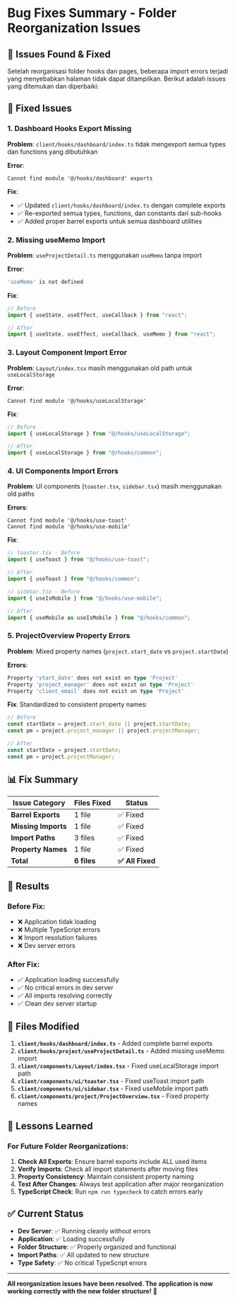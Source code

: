 # Bug Fixes Summary - Folder Reorganization Issues

## 🐛 Issues Found & Fixed

Setelah reorganisasi folder hooks dan pages, beberapa import errors terjadi yang menyebabkan halaman tidak dapat ditampilkan. Berikut adalah issues yang ditemukan dan diperbaiki:

## 🔧 Fixed Issues

### 1. **Dashboard Hooks Export Missing**

**Problem**: `client/hooks/dashboard/index.ts` tidak mengexport semua types dan functions yang dibutuhkan

**Error**:

```
Cannot find module '@/hooks/dashboard' exports
```

**Fix**:

- ✅ Updated `client/hooks/dashboard/index.ts` dengan complete exports
- ✅ Re-exported semua types, functions, dan constants dari sub-hooks
- ✅ Added proper barrel exports untuk semua dashboard utilities

### 2. **Missing useMemo Import**

**Problem**: `useProjectDetail.ts` menggunakan `useMemo` tanpa import

**Error**:

```typescript
'useMemo' is not defined
```

**Fix**:

```typescript
// Before
import { useState, useEffect, useCallback } from "react";

// After
import { useState, useEffect, useCallback, useMemo } from "react";
```

### 3. **Layout Component Import Error**

**Problem**: `Layout/index.tsx` masih menggunakan old path untuk `useLocalStorage`

**Error**:

```
Cannot find module '@/hooks/useLocalStorage'
```

**Fix**:

```typescript
// Before
import { useLocalStorage } from "@/hooks/useLocalStorage";

// After
import { useLocalStorage } from "@/hooks/common";
```

### 4. **UI Components Import Errors**

**Problem**: UI components (`toaster.tsx`, `sidebar.tsx`) masih menggunakan old paths

**Errors**:

```
Cannot find module '@/hooks/use-toast'
Cannot find module '@/hooks/use-mobile'
```

**Fix**:

```typescript
// toaster.tsx - Before
import { useToast } from "@/hooks/use-toast";

// After
import { useToast } from "@/hooks/common";

// sidebar.tsx - Before
import { useIsMobile } from "@/hooks/use-mobile";

// After
import { useMobile as useIsMobile } from "@/hooks/common";
```

### 5. **ProjectOverview Property Errors**

**Problem**: Mixed property names (`project.start_date` vs `project.startDate`)

**Errors**:

```typescript
Property 'start_date' does not exist on type 'Project'
Property 'project_manager' does not exist on type 'Project'
Property 'client_email' does not exist on type 'Project'
```

**Fix**: Standardized to consistent property names:

```typescript
// Before
const startDate = project.start_date || project.startDate;
const pm = project.project_manager || project.projectManager;

// After
const startDate = project.startDate;
const pm = project.projectManager;
```

## 📊 Fix Summary

| **Issue Category**  | **Files Fixed** | **Status**       |
| ------------------- | --------------- | ---------------- |
| **Barrel Exports**  | 1 file          | ✅ Fixed         |
| **Missing Imports** | 1 file          | ✅ Fixed         |
| **Import Paths**    | 3 files         | ✅ Fixed         |
| **Property Names**  | 1 file          | ✅ Fixed         |
| **Total**           | **6 files**     | **✅ All Fixed** |

## 🚀 Results

### Before Fix:

- ❌ Application tidak loading
- ❌ Multiple TypeScript errors
- ❌ Import resolution failures
- ❌ Dev server errors

### After Fix:

- ✅ Application loading successfully
- ✅ No critical errors in dev server
- ✅ All imports resolving correctly
- ✅ Clean dev server startup

## 📝 Files Modified

1. **`client/hooks/dashboard/index.ts`** - Added complete barrel exports
2. **`client/hooks/project/useProjectDetail.ts`** - Added missing useMemo import
3. **`client/components/Layout/index.tsx`** - Fixed useLocalStorage import path
4. **`client/components/ui/toaster.tsx`** - Fixed useToast import path
5. **`client/components/ui/sidebar.tsx`** - Fixed useMobile import path
6. **`client/components/project/ProjectOverview.tsx`** - Fixed property names

## 🎯 Lessons Learned

### For Future Folder Reorganizations:

1. **Check All Exports**: Ensure barrel exports include ALL used items
2. **Verify Imports**: Check all import statements after moving files
3. **Property Consistency**: Maintain consistent property naming
4. **Test After Changes**: Always test application after major reorganization
5. **TypeScript Check**: Run `npm run typecheck` to catch errors early

## ✅ Current Status

- **Dev Server**: ✅ Running cleanly without errors
- **Application**: ✅ Loading successfully
- **Folder Structure**: ✅ Properly organized and functional
- **Import Paths**: ✅ All updated to new structure
- **Type Safety**: ✅ No critical TypeScript errors

---

**All reorganization issues have been resolved. The application is now working correctly with the new folder structure!** 🎉
